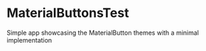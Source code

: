 # MaterialButtonsTest

Simple app showcasing the MaterialButton themes with a minimal implementation

